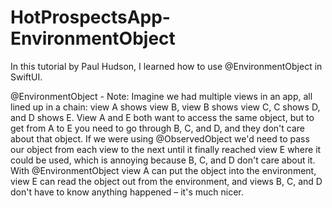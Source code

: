 # HotProspectsApp-EnvironmentObject

In this tutorial by Paul Hudson, I learned how to use @EnvironmentObject in SwiftUI.

@EnvironmentObject - Note: Imagine we had multiple views in an app, all lined up in a chain: view A shows view B, view B shows view C, C shows D, and D shows E. View A and E both want to access the same object, but to get from A to E you need to go through B, C, and D, and they don't care about that object. If we were using @ObservedObject we'd need to pass our object from each view to the next until it finally reached view E where it could be used, which is annoying because B, C, and D don't care about it. With @EnvironmentObject view A can put the object into the environment, view E can read the object out from the environment, and views B, C, and D don't have to know anything happened – it's much nicer.
